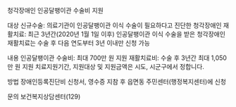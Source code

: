 청각장애인 인공달팽이관 수술비 지원

대상
신규수술: 의료기관이 인공달팽이관 이식 수술이 필요하다고 진단한 청각장애인
재활치료: 최근 3년간(2020년 1월 1일 이후) 인공달팽이관 이식 수술을 받은 청각장애인
재활치료는 수술 후 다음 연도부터 3년 이내만 신청 가능

내용
인공달팽이관 수술비: 최대 700만 원 지원
재활치료비: 수술 후 3년간 최대 1,050만 원 지원
치료지원기간, 지원대상 및 지원금액은 시도, 시군구에서 정합니다.

방법
장애인등록진단비 신청서, 영수증 지참 후 읍면동 주민센터(행정복지센터)에 신청

문의
보건복지상담센터(129)
